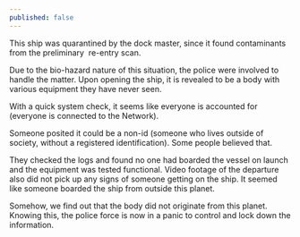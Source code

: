 ```yaml
---
published: false
---
```


This ship was quarantined by the dock master, since it found contaminants from the preliminary  re-entry scan.

Due to the bio-hazard nature of this situation, the police were involved to handle the matter. Upon opening the ship, it is revealed to be a body with various equipment they have never seen.

With a quick system check, it seems like everyone is accounted for (everyone is connected to the Network).

Someone posited it could be a non-id (someone who lives outside of society, without a registered identification). Some people believed that.

They checked the logs and found no one had boarded the vessel on launch and the equipment was tested functional. Video footage of the departure also did not pick up any signs of someone getting on the ship. It seemed like someone boarded the ship from outside this planet.

Somehow, we find out that the body did not originate from this planet. Knowing this, the police force is now in a panic to control and lock down the information.